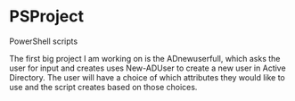 # PSProject
PowerShell scripts

The first big project I am working on is the ADnewuserfull, which asks the user for input and creates uses New-ADUser to create a new user in Active Directory.  The user will have a choice of which attributes they would like to use and the script creates based on those choices.
